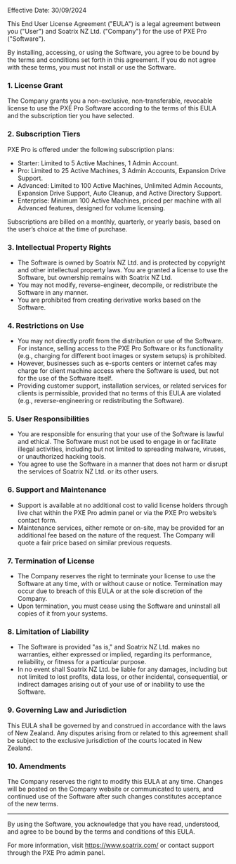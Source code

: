 Effective Date: 30/09/2024

This End User License Agreement ("EULA") is a legal agreement between you ("User") and Soatrix NZ Ltd. ("Company") for the use of PXE Pro ("Software").

By installing, accessing, or using the Software, you agree to be bound by the terms and conditions set forth in this agreement. If you do not agree with these terms, you must not install or use the Software.

### 1. License Grant

The Company grants you a non-exclusive, non-transferable, revocable license to use the PXE Pro Software according to the terms of this EULA and the subscription tier you have selected.

### 2. Subscription Tiers

PXE Pro is offered under the following subscription plans:

- Starter: Limited to 5 Active Machines, 1 Admin Account.
- Pro: Limited to 25 Active Machines, 3 Admin Accounts, Expansion Drive Support.
- Advanced: Limited to 100 Active Machines, Unlimited Admin Accounts, Expansion Drive Support, Auto Cleanup, and Active Directory Support.
- Enterprise: Minimum 100 Active Machines, priced per machine with all Advanced features, designed for volume licensing.

Subscriptions are billed on a monthly, quarterly, or yearly basis, based on the user’s choice at the time of purchase.

### 3. Intellectual Property Rights

- The Software is owned by Soatrix NZ Ltd. and is protected by copyright and other intellectual property laws. You are granted a license to use the Software, but ownership remains with Soatrix NZ Ltd.
- You may not modify, reverse-engineer, decompile, or redistribute the Software in any manner.
- You are prohibited from creating derivative works based on the Software.

### 4. Restrictions on Use

- You may not directly profit from the distribution or use of the Software. For instance, selling access to the PXE Pro Software or its functionality (e.g., charging for different boot images or system setups) is prohibited.
- However, businesses such as e-sports centers or internet cafes may charge for client machine access where the Software is used, but not for the use of the Software itself.
- Providing customer support, installation services, or related services for clients is permissible, provided that no terms of this EULA are violated (e.g., reverse-engineering or redistributing the Software).

### 5. User Responsibilities

- You are responsible for ensuring that your use of the Software is lawful and ethical. The Software must not be used to engage in or facilitate illegal activities, including but not limited to spreading malware, viruses, or unauthorized hacking tools.
- You agree to use the Software in a manner that does not harm or disrupt the services of Soatrix NZ Ltd. or its other users.

### 6. Support and Maintenance

- Support is available at no additional cost to valid license holders through live chat within the PXE Pro admin panel or via the PXE Pro website’s contact form.
- Maintenance services, either remote or on-site, may be provided for an additional fee based on the nature of the request. The Company will quote a fair price based on similar previous requests.

### 7. Termination of License

- The Company reserves the right to terminate your license to use the Software at any time, with or without cause or notice. Termination may occur due to breach of this EULA or at the sole discretion of the Company.
- Upon termination, you must cease using the Software and uninstall all copies of it from your systems.

### 8. Limitation of Liability

- The Software is provided "as is," and Soatrix NZ Ltd. makes no warranties, either expressed or implied, regarding its performance, reliability, or fitness for a particular purpose.
- In no event shall Soatrix NZ Ltd. be liable for any damages, including but not limited to lost profits, data loss, or other incidental, consequential, or indirect damages arising out of your use of or inability to use the Software.

### 9. Governing Law and Jurisdiction

This EULA shall be governed by and construed in accordance with the laws of New Zealand. Any disputes arising from or related to this agreement shall be subject to the exclusive jurisdiction of the courts located in New Zealand.

### 10. Amendments

The Company reserves the right to modify this EULA at any time. Changes will be posted on the Company website or communicated to users, and continued use of the Software after such changes constitutes acceptance of the new terms.

---

By using the Software, you acknowledge that you have read, understood, and agree to be bound by the terms and conditions of this EULA.

For more information, visit https://www.soatrix.com/ or contact support through the PXE Pro admin panel.
